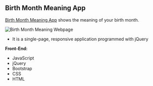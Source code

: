 
**Birth Month Meaning App**
--------------------

[Birth Month Meaning App](http://www.bernadetteengleman.com/Apps/Birth-Month-Meaning-App/birthmonthmeaning.html) shows the meaning of your birth month.


![Birth Month Meaning Webpage](http://www.bernadetteengleman.com/img/portfolio/birthmonththumbnail.jpg)


 - It is a single-page, responsive application programmed with jQuery

**Front-End:**

 - JavaScript
 - jQuery
 - Bootstrap
 - CSS
 - HTML
